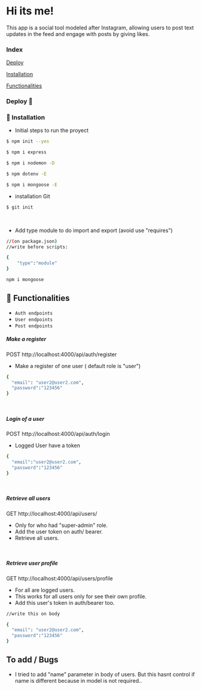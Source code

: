# Hi its me!

This app is a social tool modeled after Instagram, allowing users to post text updates in the feed and engage with posts by giving likes.

### Index

[Deploy](#deployd-🚀)

[Installation](#🔧-installation)

[Functionalities](#hammer-functionalities)







### Deploy 🚀


### 🔧 Installation 

- Initial steps to run the proyect

``` bash
$ npm init --yes
```

``` bash
$ npm i express
```

``` bash
$ npm i nodemon -D 
```

``` bash
$ npm dotenv -E
```

``` bash
$ npm i mongoose -E
```

- installation Git

``` bash
$ git init
```
</br>

- Add type module to do import and export (avoid use "requires")


```sh
//(on package.json) 
//write before scripts:

{
    "type":"module"
}
```

``` bash
npm i mongoose
```

## :hammer: Functionalities

- `Auth endpoints`
- `User endpoints`
- `Post endpoints`

##### Make a register
POST http://localhost:4000/api/auth/register 
- Make a register of one user ( default role is "user")

```sh
{
  "email": "user2@user2.com",
  "password":"123456"
}
```


</br>

##### Login of a user
POST http://localhost:4000/api/auth/login
- Logged User have a token

```sh
{
  "email":"user2@user2.com",
  "password":"123456"
}
```
</br>

##### Retrieve all users 
GET http://localhost:4000/api/users/
- Only for who had "super-admin" role.
- Add the user token on auth/ bearer.
- Retrieve all users.

</br>

##### Retrieve user profile
GET http://localhost:4000/api/users/profile
- For all are logged users.
- This works for all users only for see their own profile.
- Add this user's token in auth/bearer too. 

```sh
//write this on body

{
  "email": "user2@user2.com",
  "password":"123456"
}
```




## To add / Bugs
 
- I tried to add "name" parameter in body of users. But this hasnt control if name is different because in model is not required..